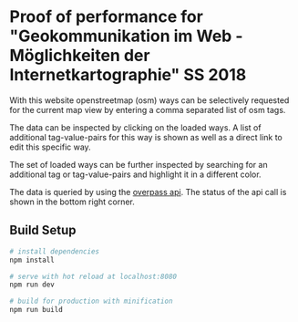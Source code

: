# Proof of performance for "Geokommunikation im Web - Möglichkeiten der Internetkartographie" SS 2018

With this website openstreetmap (osm) ways can be selectively requested
for the current map view by entering a comma separated list of osm tags.

The data can be inspected by clicking on the loaded ways.
A list of additional tag-value-pairs for this way is shown as well as a
direct link to edit this specific way.

The set of loaded ways can be further inspected by searching for an
additional tag or tag-value-pairs and highlight it in a different color.

The data is queried by using the
[overpass api](https://wiki.openstreetmap.org/wiki/Overpass_API).
The status of the api call is shown in the bottom right corner.

## Build Setup

``` bash
# install dependencies
npm install

# serve with hot reload at localhost:8080
npm run dev

# build for production with minification
npm run build
```
